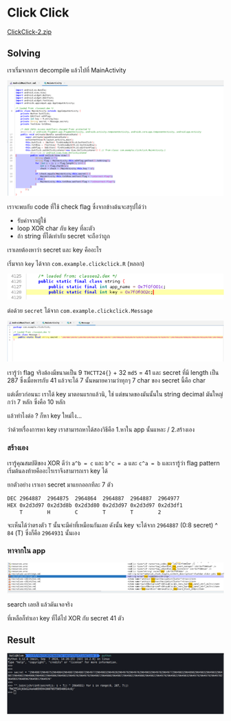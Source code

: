 # Click Click

[ClickClick-2.zip](../../files/ClickClick-2.zip)

## Solving

เราเริ่มจากการ decompile แล้วไปที่ MainActivity

![1.png](../../images/mobile-security/click-click/1.png)

เราจะพบกับ code ที่ใช้ check flag ซึ่งจากข้างต้นจะสรุปได้ว่า

- รับค่าจากผู้ใช้
- loop XOR char กับ key ที่ละตัว
- ถ้า string ที่ได้เท่ากับ secret จะถือว่าถูก

เราเลยต้องหาว่า secret และ key คืออะไร

เริ่มจาก `key` ได้จาก `com.example.clickclick.R` (หลอก)

![2.png](../../images/mobile-security/click-click/2.png)

ต่อด้วย `secret` ได้จาก `com.example.clickclick.Message`

![3.png](../../images/mobile-security/click-click/3.png)

เรารู้ว่า flag จริงต้องมีขนาดเป็น 9 `THCTT24{}` + 32 `md5` = 41 และ secret ที่มี length เป็น 287 ซึ่งเมื่อหารกับ 41 แล้วจะได้ 7 นั้นหมายความว่าทุกๆ 7 char ของ secret นี้คือ char

แต่เดี๋ยวก่อนนะ เราได้ key มาตอนแรกแล้วนิ, ใช่ แต่ขนาดของมันนั้นใน string decimal มันใหญ่กว่า 7 หลัก ซึ่งคือ 10 หลัก

แล้วทำไงต่อ ? ก็หา key ใหม่ไง...

ว่าด้วยเรื่องการหา key เราสามารถหาได้สองวิธีคือ 1.หาใน app นั้นแหละ / 2.สร้างเอง

### สร้างเอง

เรารู้คุณสมบัติของ XOR ดีว่า `a^b = c` และ `b^c = a` และ `c^a = b` และเรารู้ว่า flag pattern เริ่มต้นลงท้ายคืออะไรเราจึงสามารถเรา key ได้

ยกตัวอย่าง เราเอา secret มาแยกออกทีละ 7 ตัว

```text
DEC 2964887  2964875  2964864  2964887  2964887  2964977
HEX 0x2d3d97 0x2d3d8b 0x2d3d80 0x2d3d97 0x2d3d97 0x2d3df1
    T        H        C        T        T        2
```

จะเห็นได้ว่าตรงตัว `T` นั้นจะมีค่าที่เหมือนกันเลย ดังนั้น key จะได้จาก `2964887` (0:8 secret) ^ `84` (T) ซึ่งก็คือ `2964931` นั้นเอง

### หาจากใน app

![4.png](../../images/mobile-security/click-click/4.png)

search เลยสิ แล้วดันเจอจริง

ที่เหลือก็ทำเอา key ที่ได้ไป XOR กับ secret 41 ตัว

## Result

![5.png](../../images/mobile-security/click-click/5.png)
